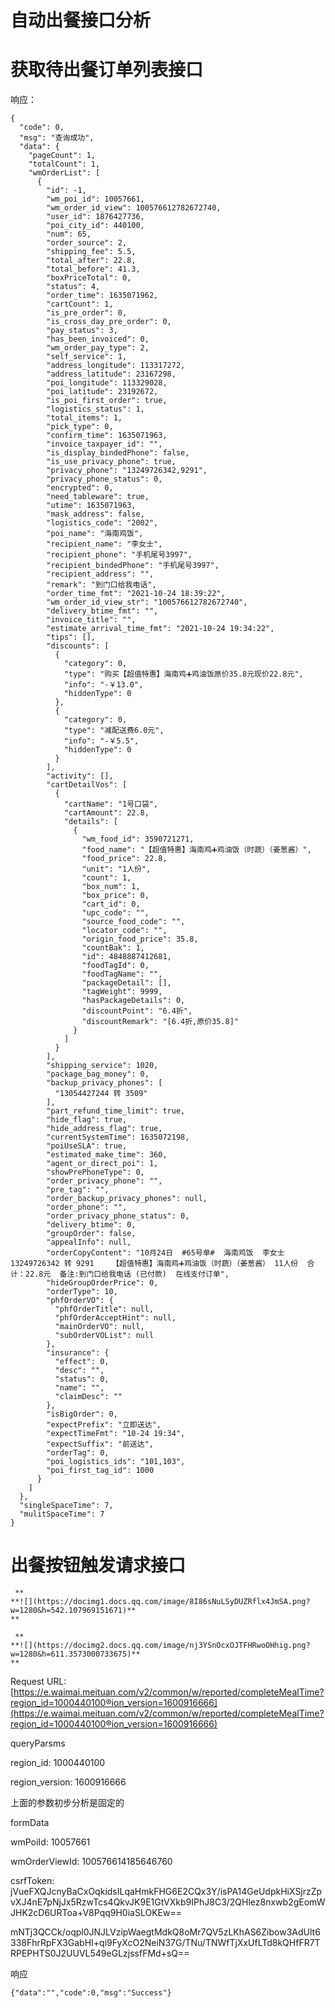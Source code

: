 # 自动出餐接口分析

# 获取待出餐订单列表接口

响应：

```
{
  "code": 0,
  "msg": "查询成功",
  "data": {
    "pageCount": 1,
    "totalCount": 1,
    "wmOrderList": [
      {
        "id": -1,
        "wm_poi_id": 10057661,
        "wm_order_id_view": 100576612782672740,
        "user_id": 1876427736,
        "poi_city_id": 440100,
        "num": 65,
        "order_source": 2,
        "shipping_fee": 5.5,
        "total_after": 22.8,
        "total_before": 41.3,
        "boxPriceTotal": 0,
        "status": 4,
        "order_time": 1635071962,
        "cartCount": 1,
        "is_pre_order": 0,
        "is_cross_day_pre_order": 0,
        "pay_status": 3,
        "has_been_invoiced": 0,
        "wm_order_pay_type": 2,
        "self_service": 1,
        "address_longitude": 113317272,
        "address_latitude": 23167298,
        "poi_longitude": 113329028,
        "poi_latitude": 23192672,
        "is_poi_first_order": true,
        "logistics_status": 1,
        "total_items": 1,
        "pick_type": 0,
        "confirm_time": 1635071963,
        "invoice_taxpayer_id": "",
        "is_display_bindedPhone": false,
        "is_use_privacy_phone": true,
        "privacy_phone": "13249726342,9291",
        "privacy_phone_status": 0,
        "encrypted": 0,
        "need_tableware": true,
        "utime": 1635071963,
        "mask_address": false,
        "logistics_code": "2002",
        "poi_name": "海南鸡饭",
        "recipient_name": "李女士",
        "recipient_phone": "手机尾号3997",
        "recipient_bindedPhone": "手机尾号3997",
        "recipient_address": "",
        "remark": "到门口给我电话",
        "order_time_fmt": "2021-10-24 18:39:22",
        "wm_order_id_view_str": "100576612782672740",
        "delivery_btime_fmt": "",
        "invoice_title": "",
        "estimate_arrival_time_fmt": "2021-10-24 19:34:22",
        "tips": [],
        "discounts": [
          {
            "category": 0,
            "type": "购买【超值特惠】海南鸡➕鸡油饭原价35.8元现价22.8元",
            "info": "-￥13.0",
            "hiddenType": 0
          },
          {
            "category": 0,
            "type": "减配送费6.0元",
            "info": "-￥5.5",
            "hiddenType": 0
          }
        ],
        "activity": [],
        "cartDetailVos": [
          {
            "cartName": "1号口袋",
            "cartAmount": 22.8,
            "details": [
              {
                "wm_food_id": 3590721271,
                "food_name": "【超值特惠】海南鸡➕鸡油饭（时蔬）（姜葱酱）",
                "food_price": 22.8,
                "unit": "1人份",
                "count": 1,
                "box_num": 1,
                "box_price": 0,
                "cart_id": 0,
                "upc_code": "",
                "source_food_code": "",
                "locator_code": "",
                "origin_food_price": 35.8,
                "countBak": 1,
                "id": 4848887412681,
                "foodTagId": 0,
                "foodTagName": "",
                "packageDetail": [],
                "tagWeight": 9999,
                "hasPackageDetails": 0,
                "discountPoint": "6.4折",
                "discountRemark": "[6.4折,原价35.8]"
              }
            ]
          }
        ],
        "shipping_service": 1020,
        "package_bag_money": 0,
        "backup_privacy_phones": [
          "13054427244 转 3509"
        ],
        "part_refund_time_limit": true,
        "hide_flag": true,
        "hide_address_flag": true,
        "currentSystemTime": 1635072198,
        "poiUseSLA": true,
        "estimated_make_time": 360,
        "agent_or_direct_poi": 1,
        "showPrePhoneType": 0,
        "order_privacy_phone": "",
        "pre_tag": "",
        "order_backup_privacy_phones": null,
        "order_phone": "",
        "order_privacy_phone_status": 0,
        "delivery_btime": 0,
        "groupOrder": false,
        "appealInfo": null,
        "orderCopyContent": "10月24日  #65号单#  海南鸡饭  李女士  13249726342 转 9291    【超值特惠】海南鸡➕鸡油饭（时蔬）（姜葱酱） 11人份  合计：22.8元  备注:到门口给我电话 (已付款)  在线支付订单",
        "hideGroupOrderPrice": 0,
        "orderType": 10,
        "phfOrderVO": {
          "phfOrderTitle": null,
          "phfOrderAcceptHint": null,
          "mainOrderVO": null,
          "subOrderVOList": null
        },
        "insurance": {
          "effect": 0,
          "desc": "",
          "status": 0,
          "name": "",
          "claimDesc": ""
        },
        "isBigOrder": 0,
        "expectPrefix": "立即送达",
        "expectTimeFmt": "10-24 19:34",
        "expectSuffix": "前送达",
        "orderTag": 0,
        "poi_logistics_ids": "101,103",
        "poi_first_tag_id": 1000
      }
    ]
  },
  "singleSpaceTime": 7,
  "mulitSpaceTime": 7
}
```

#

# 出餐按钮触发请求接口

     **
    **![](https://docimg1.docs.qq.com/image/8I86sNuLSyDUZRflx4JmSA.png?w=1280&h=542.107969151671)**
    **

     **
    **![](https://docimg2.docs.qq.com/image/nj3YSnOcxOJTFHRwoOHhig.png?w=1280&h=611.3573000733675)**
    **
Request URL: [https://e.waimai.meituan.com/v2/common/w/reported/completeMealTime?region_id=1000440100®ion_version=1600916666](https://e.waimai.meituan.com/v2/common/w/reported/completeMealTime?region_id=1000440100®ion_version=1600916666)

queryParsms

region_id: 1000440100

region_version: 1600916666

上面的参数初步分析是固定的

formData

wmPoiId: 10057661

wmOrderViewId: 100576614185646760

csrfToken: jVueFXQJcnyBaCxOqkidsILqaHmkFHG6E2CQx3Y/isPA14GeUdpkHiXSjrzZpvXJ4nE7pNjJx5RzwTcs4QkvJK9E1GtVXkb9IPhJ8C3/2QHlez8nxwb2gEomWJHK2cD6URToa+V8Pqq9H0iaSLOKEw==

mNTj3QCCk/oqpl0JNJLVzipWaegtMdkQ8oMr7QV5zLKhAS6Zibow3AdUlt6338FhrRpFX3GabHI+qi9FyXcO2NeiN37G/TNu/TNWfTjXxUfLTd8kQHfFR7TRPEPHTS0J2UUVL549eGLzjssfFMd+sQ==

响应

```
{"data":"","code":0,"msg":"Success"}
```
